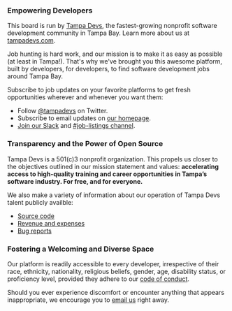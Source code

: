 ### Empowering Developers

This board is run by [Tampa Devs](https://www.tampadevs.com/), the fastest-growing nonprofit software development community in Tampa Bay. Learn more about us at [tampadevs.com](https://www.tampadevs.com).

Job hunting is hard work, and our mission is to make it as easy as possible (at least in Tampa!). That's why we've brought you this awesome platform, built by developers, for developers, to find software development jobs around Tampa Bay.

Subscribe to job updates on your favorite platforms to get fresh opportunities wherever and whenever you want them:

* Follow [@tampadevs](https://go.tampa.dev/twitter) on Twitter.
* Subscribe to email updates on [our homepage](https://www.tampadevs.com/#newsletter).
* [Join our Slack](https://go.tampa.dev/slack) and [#job-listings channel](https://tampa-devs.slack.com/archives/C02F3C0405A).


### Transparency and the Power of Open Source

Tampa Devs is a 501(c)3 nonprofit organization. This propels us closer to the objectives outlined in our mission statement and values: **accelerating access to high-quality training and career opportunities in Tampa’s software industry. For free, and for everyone.**

We also make a variety of information about our operation of Tampa Devs talent publicly availble: 

* [Source code](https://github.com/tampadevs/talent.tampa.dev/)
* [Revenue and expenses](/open)
* [Bug reports](https://github.com/tampadevs/talent.tampa.dev/issues/)

### Fostering a Welcoming and Diverse Space

Our platform is readily accessible to every developer, irrespective of their race, ethnicity, nationality, religious beliefs, gender, age, disability status, or proficiency level, provided they adhere to our [code of conduct](/conduct).

Should you ever experience discomfort or encounter anything that appears inappropriate, we encourage you to [email us](mailto:jobs@tampadevs.com) right away.

